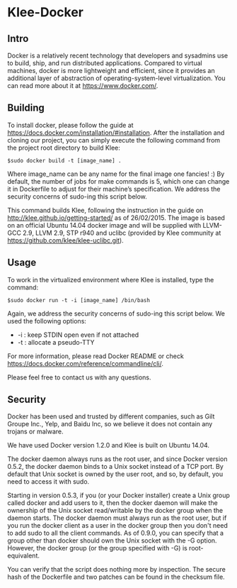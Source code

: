 # Klee-Docker

## Intro
Docker is a relatively recent technology that developers and sysadmins use to build, ship, and run distributed applications. Compared to virtual machines, docker is more lightweight and efficient, since it provides an additional layer of abstraction of operating-system-level virtualization. You can read more about it at https://www.docker.com/.

## Building
To install docker, please follow the guide at https://docs.docker.com/installation/#installation. After the installation and cloning our project, you can simply execute the following command from the project root directory to build Klee:

```
$sudo docker build -t [image_name] .
```

Where image_name can be any name for the final image one fancies! :) By default, the number of jobs for make commands is 5, which one can change it in Dockerfile to adjust for their machine’s specification. We address the security concerns of sudo-ing this script below.

This command builds Klee, following the instruction in the guide on http://klee.github.io/getting-started/ as of 26/02/2015. The image is based on an official Ubuntu 14.04 docker image and will be supplied with LLVM-GCC 2.9, LLVM 2.9, STP r940 and uclibc (provided by Klee community at https://github.com/klee/klee-uclibc.git).

## Usage

To work in the virtualized environment where Klee is installed, type the command:

```
$sudo docker run -t -i [image_name] /bin/bash
```

Again, we address the security concerns of sudo-ing this script below.
We used the following options:
  * -i : keep STDIN open even if not attached
  * -t : allocate a pseudo-TTY

For more information, please read Docker README or check https://docs.docker.com/reference/commandline/cli/.

Please feel free to contact us with any questions.

## Security

Docker has been used and trusted by different companies, such as Gilt Groupe Inc., Yelp, and Baidu Inc, so we believe it does not contain any trojans or malware.

We have used Docker version 1.2.0 and Klee is built on Ubuntu 14.04.

The docker daemon always runs as the root user, and since Docker version 0.5.2, the docker daemon binds to a Unix socket instead of a TCP port. By default that Unix socket is owned by the user root, and so, by default, you need to access it with sudo.

Starting in version 0.5.3, if you (or your Docker installer) create a Unix group called docker and add users to it, then the docker daemon will make the ownership of the Unix socket read/writable by the docker group when the daemon starts. The docker daemon must always run as the root user, but if you run the docker client as a user in the docker group then you don't need to add sudo to all the client commands. As of 0.9.0, you can specify that a group other than docker should own the Unix socket with the -G option. However, the docker group (or the group specified with -G) is root-equivalent.

You can verify that the script does nothing more by inspection. The secure hash of the Dockerfile and two patches can be found in the checksum file.
